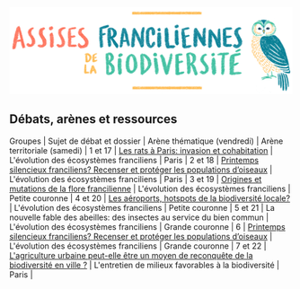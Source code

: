 ![Assises Franciliennes de la Biodiversité](media/Titre_AssisesBiodiversiteChouette.jpg)


## Débats, arènes et ressources

Groupes | Sujet de débat et dossier | Arène thématique (vendredi) | Arène territoriale (samedi) |
1 et 17 | [Les rats à Paris: invasion et cohabitation](resources/rats-paris.pdf) | L'évolution des écosystèmes franciliens | Paris |
2 et 18 | [Printemps silencieux franciliens? Recenser et protéger les populations d’oiseaux](resources/printemps-silencieux-franciliens.pdf) | L'évolution des écosystèmes franciliens | Paris |
3 et 19 | [Origines et mutations de la flore francilienne](resources/origines-mutations-flore-francilienne.pdf) | L'évolution des écosystèmes franciliens | Petite couronne |
4 et 20 | [Les aéroports, hotspots de la biodiversité locale?](resources/aeroports-hotspots-biodiversite-locale.pdf) | L'évolution des écosystèmes franciliens | Petite couronne |
5 et 21 | La nouvelle fable des abeilles: des insectes au service du bien commun | L'évolution des écosystèmes franciliens | Grande couronne |
6 | [Printemps silencieux franciliens? Recenser et protéger les populations d’oiseaux](resources/printemps-silencieux-franciliens.pdf) | L'évolution des écosystèmes franciliens | Grande couronne |
7 et 22 | [L'agriculture urbaine peut-elle être un moyen de reconquête de la biodiversité en ville ?]() | L'entretien de milieux favorables à la biodiversité | Paris |
